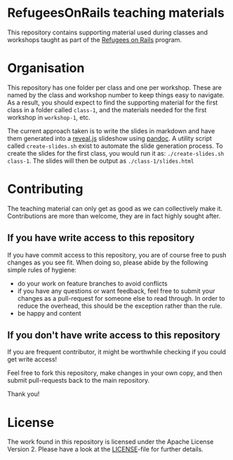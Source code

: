 RefugeesOnRails teaching materials
==================================

This repository contains supporting material used during classes and workshops taught
as part of the [Refugees on Rails](http://refugeesonrails.org/) program.

# Organisation

This repository has one folder per class and one per workshop. These are named by the class and workshop
number to keep things easy to navigate. As a result, you should expect to find the supporting
material for the first class in a folder called `class-1`, and the materials needed for the first workshop in
`workshop-1`, etc.

The current approach taken is to write the slides in markdown and have them generated into
a [reveal.js](https://github.com/hakimel/reveal.js) slideshow using [pandoc](http://pandoc.org/). A utility
script called `create-slides.sh` exist to automate the slide generation process. To create the slides for
the first class, you would run it as: `./create-slides.sh class-1`. The slides will then be output as
`./class-1/slides.html`


# Contributing

The teaching material can only get as good as we can collectively make it.
Contributions are more than welcome, they are in fact highly sought after.

## If you have write access to this repository

If you have commit access to this repository, you are of course free to push
changes as you see fit. When doing so, please abide by the following simple rules
of hygiene:

- do your work on feature branches to avoid conflicts
- if you have any questions or want feedback, feel free to submit your changes as a pull-request for someone
  else to read through. In order to reduce the overhead, this should be the exception rather than the rule.
- be happy and content

## If you don't have write access to this repository

If you are frequent contributor, it might be worthwhile checking if you could get write access!

Feel free to fork this repository, make changes in your own copy, and then submit pull-requests back to the
main repository.

Thank you!

# License

The work found in this repository is licensed under the Apache License Version 2.
Please have a look at the [LICENSE](LICENSE)-file for further details.
